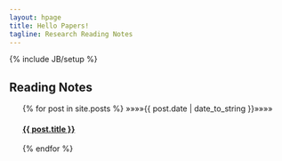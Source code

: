 ```yaml
---
layout: hpage
title: Hello Papers!
tagline: Research Reading Notes
---
```

{% include JB/setup %}

## Reading Notes

<ul class="posts">
  {% for post in site.posts %}
<!--     <li><span>{{ post.date | date_to_string }}</span> &raquo; <a href="{{ BASE_PATH }}{{ post.url }}">{{ post.title }}</a></li> -->
  &raquo;&raquo;&raquo;&raquo;<span class="post-date">{{ post.date | date_to_string }}</span>&raquo;&raquo;&raquo;&raquo;

  <div class="post">
    <h4 class="post-title">
      <a href="{{ BASE_PATH }}{{ post.url }}">
        {{ post.title }}
      </a>
    </h4>

  </div>
  {% endfor %}
</ul>


